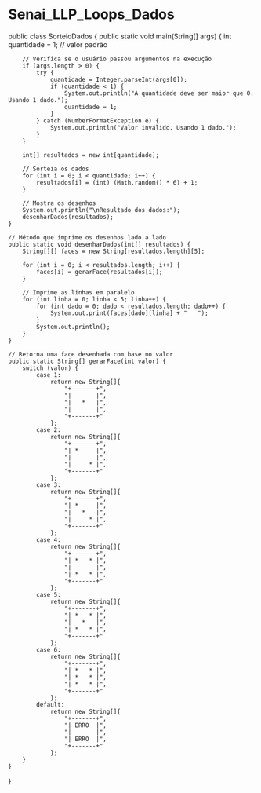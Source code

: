 # Senai_LLP_Loops_Dados
public class SorteioDados {
    public static void main(String[] args) {
        int quantidade = 1; // valor padrão

        // Verifica se o usuário passou argumentos na execução
        if (args.length > 0) {
            try {
                quantidade = Integer.parseInt(args[0]);
                if (quantidade < 1) {
                    System.out.println("A quantidade deve ser maior que 0. Usando 1 dado.");
                    quantidade = 1;
                }
            } catch (NumberFormatException e) {
                System.out.println("Valor inválido. Usando 1 dado.");
            }
        }

        int[] resultados = new int[quantidade];

        // Sorteia os dados
        for (int i = 0; i < quantidade; i++) {
            resultados[i] = (int) (Math.random() * 6) + 1;
        }

        // Mostra os desenhos
        System.out.println("\nResultado dos dados:");
        desenharDados(resultados);
    }

    // Método que imprime os desenhos lado a lado
    public static void desenharDados(int[] resultados) {
        String[][] faces = new String[resultados.length][5];

        for (int i = 0; i < resultados.length; i++) {
            faces[i] = gerarFace(resultados[i]);
        }

        // Imprime as linhas em paralelo
        for (int linha = 0; linha < 5; linha++) {
            for (int dado = 0; dado < resultados.length; dado++) {
                System.out.print(faces[dado][linha] + "   ");
            }
            System.out.println();
        }
    }

    // Retorna uma face desenhada com base no valor
    public static String[] gerarFace(int valor) {
        switch (valor) {
            case 1:
                return new String[]{
                    "+-------+",
                    "|       |",
                    "|   *   |",
                    "|       |",
                    "+-------+"
                };
            case 2:
                return new String[]{
                    "+-------+",
                    "| *     |",
                    "|       |",
                    "|     * |",
                    "+-------+"
                };
            case 3:
                return new String[]{
                    "+-------+",
                    "| *     |",
                    "|   *   |",
                    "|     * |",
                    "+-------+"
                };
            case 4:
                return new String[]{
                    "+-------+",
                    "| *   * |",
                    "|       |",
                    "| *   * |",
                    "+-------+"
                };
            case 5:
                return new String[]{
                    "+-------+",
                    "| *   * |",
                    "|   *   |",
                    "| *   * |",
                    "+-------+"
                };
            case 6:
                return new String[]{
                    "+-------+",
                    "| *   * |",
                    "| *   * |",
                    "| *   * |",
                    "+-------+"
                };
            default:
                return new String[]{
                    "+-------+",
                    "| ERRO  |",
                    "|       |",
                    "| ERRO  |",
                    "+-------+"
                };
        }
    }
}
